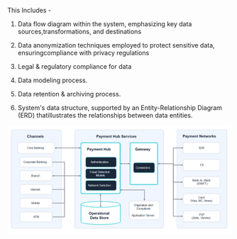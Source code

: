 This Includes - 

1. Data flow diagram within the system, emphasizing key data sources,transformations, and destinations

2. Data anonymization techniques employed to protect sensitive data, ensuringcompliance with privacy regulations

3. Legal & regulatory compliance for data

4. Data modeling process.

5. Data retention & archiving process.

6. System's data structure, supported by an Entity-Relationship Diagram (ERD) thatillustrates the relationships between data entities.


![Payment Process Data Flow](/paymentprocess-datahub.png)
